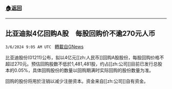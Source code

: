 ###  [:house:返回](README.md)
---


## 比亚迪拟4亿回购A股　每股回购价不逾270元人币
`3/6/2024 9:05 AM UTC ` [轉載自GNews](https://gnews.org/articles/2370053)

比亚迪股份(01211)公布，拟以4亿元[[zh:人民币]]回购A股股份，每股回购价格不超过270元。预估回购股数不低於1,481,481股，约占[[zh:公司]]目前已发行总股本的0.05%，具体回购股份的数量以回购期满时实际回购的股份数量为准。

回购的股份将用於注销以减少注册资本。资金来自[[zh:公司]]自有资金。
